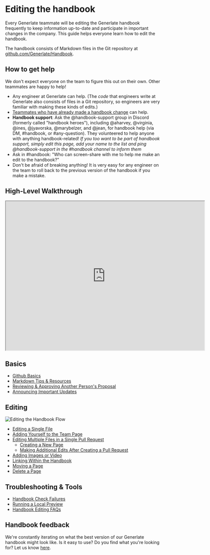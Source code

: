 # Editing the handbook

Every Generlate teammate will be editing the Generlate handbook frequently to keep information up-to-date and participate in important changes in the company. This guide helps everyone learn how to edit the handbook.

The handbook consists of Markdown files in the Git repository at [github.com/Generlate/Handbook](https://github.com/Generlate/Handbook/tree/main/content).

## How to get help

We don't expect everyone on the team to figure this out on their own. Other teammates are happy to help!

-   Any engineer at Generlate can help. (The _code_ that engineers write at Generlate also consists of files in a Git repository, so engineers are very familiar with making these kinds of edits.)
-   [Teammates who have already made a handbook change](https://Generlate.com/github.com/Generlate/about/-/stats/contributors?path=handbook%2F) <!-- broken link--> can help.
-   **Handbook support**: Ask the @handbook-support group in Discord (formerly called "handbook heroes"), including @aharvey, @virginia, @ines, @jyavorska, @marybelzer, and @jean, <!-- references sourcegraph  team --> for handbook help (via DM, #handbook, or #any-question). They volunteered to help anyone with anything handbook-related! _If you too want to be part of handbook support, simply edit this page, add your name to the list and ping @handbook-support in the #handbook channel to inform them_
-   Ask in #handbook: "Who can screen-share with me to help me make an edit to the handbook?"
-   Don't be afraid of breaking anything! It is very easy for any engineer on the team to roll back to the previous version of the handbook if you make a mistake.

## High-Level Walkthrough

   <iframe src="https://drive.google.com/file/d/1SU0ACCm0dJZAK-OWxBqFeJvzvuwveZUT/preview" width="640" height="480" allow="autoplay"></iframe> <!-- broken link -->

## Basics

-   [Github Basics](../people-ops/onboarding/git_intro.md) <!-- missing link -->
-   [Markdown Tips & Resources](markdown-resources.md) <!-- missing link -->
-   [Reviewing & Approving Another Person's Proposal](reviewing-a-proposal.md) <!-- missing link -->
-   [Announcing Important Updates](announcing-handbook-updates.md) <!-- missing link -->

## Editing

![Editing the Handbook Flow](https://storage.googleapis.com/generlate-assets/handbook/Editing%20the%20Handbook.jpg) <!-- missing link -->

-   [Editing a Single File](edit-a-single-file.md) <!-- missing link -->
-   [Adding Yourself to the Team Page](add-yourself-to-team-page.md) <!-- missing link -->
-   [Editing Multiple Files in a Single Pull Request](multiple-changes-single-pr.md) <!-- missing link -->
    -   [Creating a New Page](adding-new-files.md) <!-- missing link -->
    -   [Making Additional Edits After Creating a Pull Request](changes-after-pr.md) <!-- missing link -->
-   [Adding Images or Video](handbook-images-video.md) <!-- missing link -->
-   [Linking Within the Handbook](linking-within-handbook.md) <!-- missing link -->
-   [Moving a Page](move-a-page.md) <!-- missing link -->
-   [Delete a Page](delete-a-page.md) <!-- missing link -->

## Troubleshooting & Tools

-   [Handbook Check Failures](handbook-check-failures.md) <!-- missing link -->
-   [Running a Local Preview](run-a-local-preview.md) <!-- missing link -->
-   [Handbook Editing FAQs](handbook-edit-faqs.md) <!-- missing link -->

## Handbook feedback

We're constantly iterating on what the best version of our Generlate handbook might look like. Is it easy to use? Do you find what you're looking for? Let us know
[here](https://docs.google.com/forms/d/e/1FAIpQLSfb0yU9xmnvK2namuUzUEKbB9IqZlNQF2IWw0OpLsGvBiW2oQ/viewform?usp=sf_link). <!-- missing link -->
